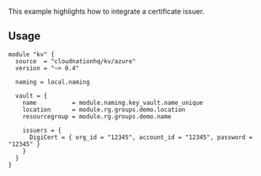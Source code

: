 This example highlights how to integrate a certificate issuer.

## Usage

```hcl
module "kv" {
  source  = "cloudnationhq/kv/azure"
  version = "~> 0.4"

  naming = local.naming

  vault = {
    name          = module.naming.key_vault.name_unique
    location      = module.rg.groups.demo.location
    resourcegroup = module.rg.groups.demo.name

    issuers = {
      DigiCert = { org_id = "12345", account_id = "12345", password = "12345" }
    }
  }
}
```
